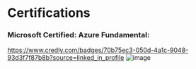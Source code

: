 # Certifications

### Microsoft Certified: Azure Fundamental: 
https://www.credly.com/badges/70b75ec3-050d-4a1c-9048-93d3f7f87b8b?source=linked_in_profile
![image](https://user-images.githubusercontent.com/32331579/170851326-d4a0f0ef-4596-4f51-8d62-b6da637dafff.png)


